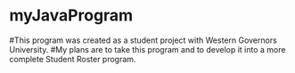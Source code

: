 # myJavaProgram
#This program was created as a student project with Western Governors University.
#My plans are to take this program and to develop it into a more complete Student Roster program.
